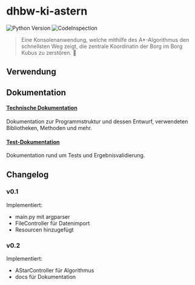 # dhbw-ki-astern

![Python Version][python-image]
![CodeInspection][code-inspection]

> Eine Konsolenanwendung, welche mithilfe des A*-Algorithmus den schnellsten Weg zeigt, die zentrale Koordinatin der 
> Borg im Borg Kubus zu zerstören. :robot:

## Verwendung

## Dokumentation

#### [Technische Dokumentation](./docs/technical.md)

Dokumentation zur Programmstruktur und dessen Entwurf, verwendeten Bibliotheken, Methoden und mehr.

#### [Test-Dokumentation](./docs/test.md)

Dokumentation rund um Tests und Ergebnisvalidierung.

## Changelog
### v0.1
Implementiert:
- main.py mit argparser
- FileController für Datenimport
- Resourcen hinzugefügt

### v0.2
Implementiert:
- AStarController für Algorithmus
- docs für Dokumentation

<!--Image Resources-->
[python-image]: https://img.shields.io/badge/python-v3.8.5+-blue?logo=python
[code-inspection]: https://github.com/TimoStroehlein/dhbw-ki-astern/workflows/CI/badge.svg